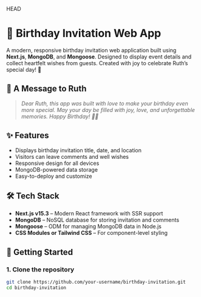  HEAD

# 🎉 Birthday Invitation Web App

A modern, responsive birthday invitation web application built using **Next.js**, **MongoDB**, and **Mongoose**. Designed to display event details and collect heartfelt wishes from guests. Created with joy to celebrate Ruth’s special day! 🥳

## 🌟 A Message to Ruth

> _Dear Ruth, this app was built with love to make your birthday even more special. May your day be filled with joy, love, and unforgettable memories. Happy Birthday! 🎂🎈_

## ✨ Features

- Displays birthday invitation title, date, and location
- Visitors can leave comments and well wishes
- Responsive design for all devices
- MongoDB-powered data storage
- Easy-to-deploy and customize

## 🛠 Tech Stack

- **Next.js v15.3** – Modern React framework with SSR support
- **MongoDB** – NoSQL database for storing invitation and comments
- **Mongoose** – ODM for managing MongoDB data in Node.js
- **CSS Modules or Tailwind CSS** – For component-level styling

## 🚀 Getting Started

### 1. Clone the repository

```bash
git clone https://github.com/your-username/birthday-invitation.git
cd birthday-invitation
```
